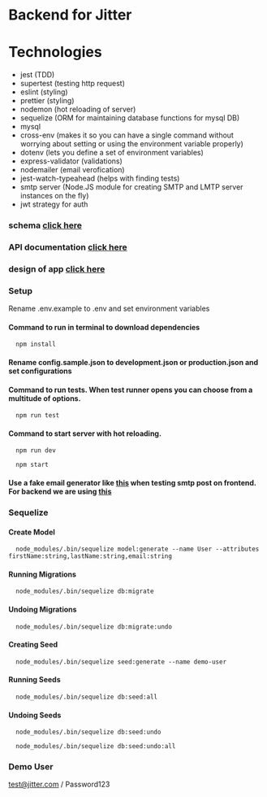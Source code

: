 # Backend for Jitter

# Technologies

- jest (TDD)
- supertest (testing http request)
- eslint (styling)
- prettier (styling)
- nodemon (hot reloading of server)
- sequelize (ORM for maintaining database functions for mysql DB)
- mysql
- cross-env (makes it so you can have a single command without worrying about setting or using the environment variable properly)
- dotenv (lets you define a set of environment variables)
- express-validator (validations)
- nodemailer (email verofication)
- jest-watch-typeahead (helps with finding tests)
- smtp server (Node.JS module for creating SMTP and LMTP server instances on the fly)
- jwt strategy for auth



### schema [click here](https://dbdiagram.io/d/6065d31fecb54e10c33e507e)
### API documentation [click here](https://documenter.getpostman.com/view/14573449/Tz5iBguJ)
### design of app [click here](https://www.figma.com/file/AsccJfyFTEklKV9SlgZ0wZ/Jitter-Hi-Fi?node-id=0%3A1)





### Setup
Rename .env.example to .env and set environment variables

#### Command to run in terminal to download dependencies
```console
  npm install 
```
#### Rename config.sample.json to development.json or production.json and set configurations

#### Command to run tests. When test runner opens you can choose from a multitude of options. 
```console
  npm run test
```
#### Command to start server with hot reloading.  
```development
  npm run dev
```
```production
  npm start
```
#### Use a fake email generator like [this](https://temp-mail.org/en/) when testing smtp post on frontend. For backend we are using [this](https://ethereal.email/)

### Sequelize
#### Create Model
```
  node_modules/.bin/sequelize model:generate --name User --attributes firstName:string,lastName:string,email:string
```
#### Running Migrations
```
  node_modules/.bin/sequelize db:migrate
```
#### Undoing Migrations
```
  node_modules/.bin/sequelize db:migrate:undo
```
#### Creating Seed
```
  node_modules/.bin/sequelize seed:generate --name demo-user
```
#### Running Seeds
```
  node_modules/.bin/sequelize db:seed:all
```
#### Undoing Seeds
```
  node_modules/.bin/sequelize db:seed:undo
```
```
  node_modules/.bin/sequelize db:seed:undo:all
```

### Demo User
test@jitter.com / Password123

